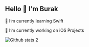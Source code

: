 ## Hello 👋 I'm Burak

🌱 I’m currently learning Swift

🔭 I’m currently working on iOS Projects




![Github stats 2](https://github-readme-stats.vercel.app/api?username=burakk28&show_icons=true&theme=radical)


<!--
**burakk28/burakk28** is a ✨ _special_ ✨ repository because its `README.md` (this file) appears on your GitHub profile.



🌱 I’m currently learning Swift
🔭 I’m currently working on iOS Projects



- 🌱 I’m currently learning ...
- 👯 I’m looking to collaborate on ...
- 🤔 I’m looking for help with ...
- 💬 Ask me about ...
- 📫 How to reach me: ...
- 😄 Pronouns: ...
- ⚡ Fun fact: ...
-->
